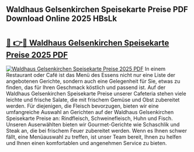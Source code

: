 ## Waldhaus Gelsenkirchen Speisekarte Preise PDF Download Online 2025 HBsLk

# <h2><a href="http://gc9kdp.nevu.top/?p=Waldhaus+Gelsenkirchen+Speisekarte+Preise">🔗 👉🔴 Waldhaus Gelsenkirchen Speisekarte Preise 2025 PDF</a></h2>

[![Waldhaus Gelsenkirchen Speisekarte Preise 2025 PDF](https://i.imgur.com/dBaPXMq.png)](http://gc9kdp.nevu.top/?p=Waldhaus+Gelsenkirchen+Speisekarte+Preise)
In einem Restaurant oder Café ist das Menü des Essens nicht nur eine Liste der angebotenen Gerichte, sondern auch eine Gelegenheit für Sie, etwas zu finden, das für Ihren Geschmack köstlich und passend ist. Auf der Waldhaus Gelsenkirchen Speisekarte Preise unserer Cafeteria stehen viele leichte und frische Salate, die mit frischem Gemüse und Obst zubereitet werden. Für diejenigen, die Fleisch bevorzugen, bieten wir eine umfangreiche Auswahl an Gerichten auf der Waldhaus Gelsenkirchen Speisekarte Preise an: Rindfleisch, Schweinefleisch, Huhn und Fisch. Unseren Auserwählten bieten wir Gourmet-Gerichte wie Schaschlik und Steak an, die bei frischem Feuer zubereitet werden. Wenn es Ihnen schwer fällt, eine Menüauswahl zu treffen, ist unser Team bereit, Ihnen zu helfen und Ihnen einen komfortablen und angenehmen Service zu bieten.
